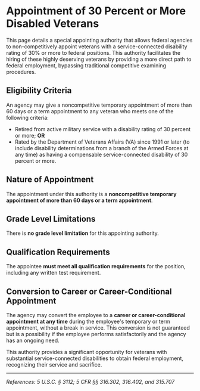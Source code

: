 # Appointment of 30 Percent or More Disabled Veterans

This page details a special appointing authority that allows federal agencies to non-competitively appoint veterans with a service-connected disability rating of 30% or more to federal positions. This authority facilitates the hiring of these highly deserving veterans by providing a more direct path to federal employment, bypassing traditional competitive examining procedures.

## Eligibility Criteria

An agency may give a noncompetitive temporary appointment of more than 60 days or a term appointment to any veteran who meets one of the following criteria:

*   Retired from active military service with a disability rating of 30 percent or more; **OR**
*   Rated by the Department of Veterans Affairs (VA) since 1991 or later (to include disability determinations from a branch of the Armed Forces at any time) as having a compensable service-connected disability of 30 percent or more.

## Nature of Appointment

The appointment under this authority is a **noncompetitive temporary appointment of more than 60 days or a term appointment**.

## Grade Level Limitations

There is **no grade level limitation** for this appointing authority.

## Qualification Requirements

The appointee **must meet all qualification requirements** for the position, including any written test requirement.

## Conversion to Career or Career-Conditional Appointment

The agency may convert the employee to a **career or career-conditional appointment at any time** during the employee's temporary or term appointment, without a break in service. This conversion is not guaranteed but is a possibility if the employee performs satisfactorily and the agency has an ongoing need.

This authority provides a significant opportunity for veterans with substantial service-connected disabilities to obtain federal employment, recognizing their service and sacrifice.

---
*References: 5 U.S.C. § 3112; 5 CFR §§ 316.302, 316.402, and 315.707*
